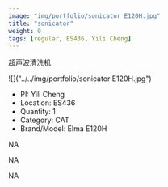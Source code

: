 ```yaml
---
image: "img/portfolio/sonicator E120H.jpg"
title: "sonicator"
weight: 0
tags: [regular, ES436, Yili Cheng]
---
```


超声波清洗机

<!--more-->

![]("../../img/portfolio/sonicator E120H.jpg")

- PI: Yili Cheng
- Location: ES436
- Quantity: 1
- Category: CAT
- Brand/Model: Elma E120H

NA

NA

NA
